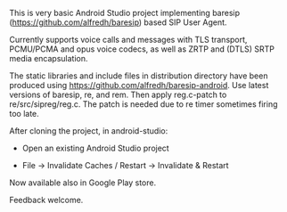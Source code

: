 This is very basic Android Studio project implementing baresip
(https://github.com/alfredh/baresip) based SIP User Agent.

Currently supports voice calls and messages with TLS transport,
PCMU/PCMA and opus voice codecs, as well as ZRTP and (DTLS) SRTP media
encapsulation.

The static libraries and include files in distribution directory have
been produced using https://github.com/alfredh/baresip-android.  Use
latest versions of baresip, re, and rem.  Then apply reg.c-patch to
re/src/sipreg/reg.c.  The patch is needed due to re timer sometimes
firing too late.

After cloning the project, in android-studio:

- Open an existing Android Studio project

- File -> Invalidate Caches / Restart -> Invalidate & Restart

Now available also in Google Play store.

Feedback welcome.
